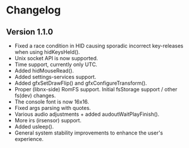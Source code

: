 # Changelog

## Version 1.1.0

* Fixed a race condition in HID causing sporadic incorrect key-releases when using hidKeysHeld().
* Unix socket API is now supported.
* Time support, currently only UTC.
* Added hidMouseRead().
* Added settings-services support.
* Added gfxSetDrawFlip() and gfxConfigureTransform().
* Proper (libnx-side) RomFS support. Initial fsStorage support / other fs(dev) changes.
* The console font is now 16x16.
* Fixed args parsing with quotes.
* Various audio adjustments + added audoutWaitPlayFinish().
* More irs (irsensor) support.
* Added usleep().
* General system stability improvements to enhance the user's experience.
